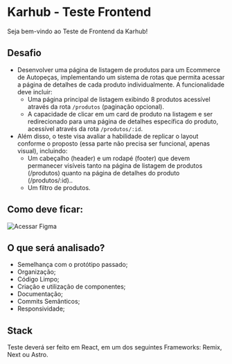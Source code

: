 
# Karhub - Teste Frontend

Seja bem-vindo ao Teste de Frontend da Karhub!

## Desafio

- Desenvolver uma página de listagem de produtos para um Ecommerce de Autopeças, implementando um sistema de rotas que permita acessar a página de detalhes de cada produto individualmente. A funcionalidade deve incluir:
  - Uma página principal de listagem exibindo 8 produtos acessível através da rota `/produtos` (paginação opcional).
  - A capacidade de clicar em um card de produto na listagem e ser redirecionado para uma página de detalhes específica do produto, acessível através da rota `/produtos/:id`.
- Além disso, o teste visa avaliar a habilidade de replicar o layout conforme o proposto (essa parte não precisa ser funcional, apenas visual), incluindo:
  - Um cabeçalho (header) e um rodapé (footer) que devem permanecer visíveis tanto na página de listagem de produtos (/produtos) quanto na página de detalhes do produto (/produtos/:id)..
  - Um filtro de produtos.

## Como deve ficar:

![Acessar Figma](https://www.figma.com/design/Fgmo9AB1tqiqK1gUGiRrCR/Front-end-test---KarHub?node-id=0-1&t=jB8QpYp2g8FIcaEg-0)


## O que será analisado?

- Semelhança com o protótipo passado;
- Organização;
- Código Limpo;
- Criação e utilização de componentes;
- Documentação;
- Commits Semânticos;
- Responsividade;


## Stack

Teste deverá ser feito em React, em um dos seguintes Frameworks: Remix, Next ou Astro.
 
